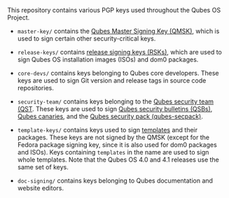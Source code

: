 This repository contains various PGP keys used throughout the Qubes OS Project.

- `master-key/` contains the [Qubes Master Signing Key (QMSK)](https://doc.qubes-os.org/en/latest/project-security/verifying-signatures.html#how-to-import-and-authenticate-the-qubes-master-signing-key), which is used to sign certain other security-critical keys.

- `release-keys/` contains [release signing keys (RSKs)](https://doc.qubes-os.org/en/latest/project-security/verifying-signatures.html#how-to-import-and-authenticate-release-signing-keys), which are used to sign Qubes OS installation images (ISOs) and dom0 packages.

- `core-devs/` contains keys belonging to Qubes core developers. These keys are used to sign Git version and release tags in source code repositories.

- `security-team/` contains keys belonging to the [Qubes security team (QST](https://doc.qubes-os.org/en/latest/project-security/security.html#qubes-security-team). These keys are used to sign [Qubes security bulletins (QSBs)](https://www.qubes-os.org/security/qsb/), [Qubes canaries](https://www.qubes-os.org/security/canary/), and the [Qubes security pack (qubes-secpack)](https://doc.qubes-os.org/en/latest/project-security/security-pack.html).

- `template-keys/` contains keys used to sign [templates](https://doc.qubes-os.org/en/latest/user/templates/templates.html) and their packages. These keys are not signed by the QMSK (except for the Fedora package signing key, since it is also used for dom0 packages and ISOs). Keys containing `templates` in the name are used to sign whole templates. Note that the Qubes OS 4.0 and 4.1 releases use the same set of keys.

- `doc-signing/` contains keys belonging to Qubes documentation and website editors.
